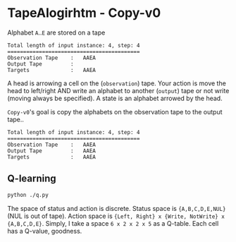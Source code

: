 # TapeAlogirhtm - Copy-v0

Alphabet `A`..`E` are stored on a tape

```
Total length of input instance: 4, step: 4
==========================================
Observation Tape    :   AAEA
Output Tape         :
Targets             :   AAEA
```

A head is arrowing a cell on the (`observation`) tape.
Your action is move the head to left/right AND write an alphabet to another (`output`) tape or not write (moving always be specified).
A state is an alphabet arrowed by the head.

`Copy-v0`'s goal is copy the alphabets on the observation tape to the output tape..

```
Total length of input instance: 4, step: 4
==========================================
Observation Tape    :   AAEA
Output Tape         :   AAEA
Targets             :   AAEA
```

## Q-learning

```bash
python ./q.py
```

The space of status and action is discrete.
Status space is `{A,B,C,D,E,NUL}` (NUL is out of tape).
Action space is `{Left, Right} x {Write, NotWrite} x {A,B,C,D,E}`.
Simply, I take a space `6 x 2 x 2 x 5` as a Q-table.
Each cell has a Q-value, goodness.
